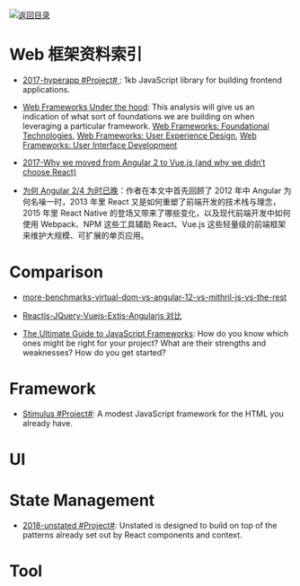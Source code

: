 [![返回目录](https://parg.co/UGo)](https://github.com/wxyyxc1992/Awesome-Reference)

# Web 框架资料索引

* [2017-hyperapp #Project# ](https://github.com/hyperapp/hyperapp): 1kb JavaScript library for building frontend applications.

* [Web Frameworks Under the hood](https://parg.co/b1h): This analysis will give us an indication of what sort of foundations we are building on when leveraging a particular framework. [Web Frameworks: Foundational Technologies](https://parg.co/b14), [Web Frameworks: User Experience Design](https://www.sitepen.com/blog/2017/06/27/web-frameworks-user-experience-design/), [Web Frameworks: User Interface Development](https://parg.co/b1R)

* [2017-Why we moved from Angular 2 to Vue.js (and why we didn’t choose React)](https://parg.co/bxB)

* [为何 Angular 2/4 为时已晚](https://parg.co/bXn)：作者在本文中首先回顾了 2012 年中 Angular 为何名噪一时，2013 年里 React 又是如何重塑了前端开发的技术栈与理念，2015 年里 React Native 的登场又带来了哪些变化，以及现代前端开发中如何使用 Webpack、NPM 这些工具辅助 React、Vue.js 这些轻量级的前端框架来维护大规模、可扩展的单页应用。

# Comparison

* [more-benchmarks-virtual-dom-vs-angular-12-vs-mithril-js-vs-the-rest](https://auth0.com/blog/2016/01/07/more-benchmarks-virtual-dom-vs-angular-12-vs-mithril-js-vs-the-rest/)

* [Reactjs-JQuery-Vuejs-Extjs-Angularjs 对比](http://www.cnblogs.com/iamzhanglei/p/4481521.html)

* [The Ultimate Guide to JavaScript Frameworks](https://parg.co/UJm): How do you know which ones might be right for your project? What are their strengths and weaknesses? How do you get started?

# Framework

* [Stimulus #Project#](https://github.com/stimulusjs/stimulus): A modest JavaScript framework for the HTML you already have.

# UI

# State Management

* [2018-unstated #Project#](https://github.com/thejameskyle/unstated): Unstated is designed to build on top of the patterns already set out by React components and context.

# Tool
